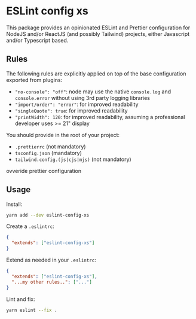 # ESLint config xs

This package provides an opinionated ESLint and Prettier configuration for NodeJS and/or ReactJS (and possibly Tailwind) projects, either Javascript and/or Typescript based.  

## Rules

The following rules are explicitly applied on top of the base configuration exported from plugins:
- `"no-console": "off"`: node may use the native `console.log` and `console.error` without using 3rd party logging libraries
- `"import/order": "error"`: for improved readability
- `"singleQuote": true`: for improved readability
- `"printWidth": 120`: for improved readability, assuming a professional developer uses >= 21" display

You should provide in the root of your project:
- `.prettierrc` (not mandatory)
- `tsconfig.json` (mandatory)
- `tailwind.config.(js|cjs|mjs)` (not mandatory)

ovveride prettier configuration

## Usage

Install:
```sh
yarn add --dev eslint-config-xs
```

Create a `.eslintrc`:
```json
{
  "extends": ["eslint-config-xs"]
}
```

Extend as needed in your `.eslintrc`:
```json
{
  "extends": ["eslint-config-xs"],
  "...my other rules..": ["..."]
}
```

Lint and fix:
```sh
yarn eslint --fix .
```